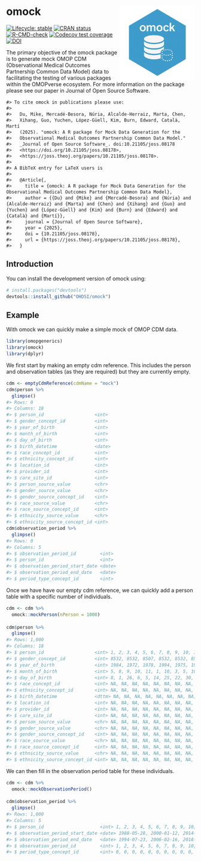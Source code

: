 
<!-- README.md is generated from README.Rmd. Please edit that file -->

# omock <img src="man/figures/logo.png" align="right" height="200"/>

<!-- badges: start -->

[![Lifecycle:
stable](https://img.shields.io/badge/lifecycle-stable-brightgreen.svg)](https://lifecycle.r-lib.org/articles/stages.html#stable)
[![CRAN
status](https://www.r-pkg.org/badges/version/omock)](https://CRAN.R-project.org/package=omock)
[![R-CMD-check](https://github.com/OHDSI/omock/actions/workflows/R-CMD-check.yaml/badge.svg)](https://github.com/OHDSI/omock/actions/workflows/R-CMD-check.yaml)
[![Codecov test
coverage](https://codecov.io/gh/OHDSI/omock/branch/main/graph/badge.svg)](https://app.codecov.io/gh/OHDSI/omock?branch=main)
[![DOI](https://joss.theoj.org/papers/10.21105/joss.08178/status.svg)](https://doi.org/10.21105/joss.08178)

<!-- badges: end -->

The primary objective of the omock package is to generate mock OMOP CDM
(Observational Medical Outcomes Partnership Common Data Model) data to
facilitating the testing of various packages within the OMOPverse
ecosystem. For more information on the package please see our paper in
Journal of Open Source Software.

    #> To cite omock in publications please use:
    #> 
    #>   Du, Mike, Mercadé-Besora, Núria, Alcalde-Herraiz, Marta, Chen,
    #>   Xihang, Guo, Yuchen, López-Güell, Kim, Burn, Edward, Català, Martí
    #>   (2025). "omock: A R package for Mock Data Generation for the
    #>   Observational Medical Outcomes Partnership Common Data Model."
    #>   _Journal of Open Source Software_. doi:10.21105/joss.08178
    #>   <https://doi.org/10.21105/joss.08178>,
    #>   <https://joss.theoj.org/papers/10.21105/joss.08178>.
    #> 
    #> A BibTeX entry for LaTeX users is
    #> 
    #>   @Article{,
    #>     title = {omock: A R package for Mock Data Generation for the Observational Medical Outcomes Partnership Common Data Model},
    #>     author = {{Du} and {Mike} and {Mercadé-Besora} and {Núria} and {Alcalde-Herraiz} and {Marta} and {Chen} and {Xihang} and {Guo} and {Yuchen} and {López-Güell} and {Kim} and {Burn} and {Edward} and {Català} and {Martí}},
    #>     journal = {Journal of Open Source Software},
    #>     year = {2025},
    #>     doi = {10.21105/joss.08178},
    #>     url = {https://joss.theoj.org/papers/10.21105/joss.08178},
    #>   }

## Introduction

You can install the development version of omock using:

``` r
# install.packages("devtools")
devtools::install_github("OHDSI/omock")
```

## Example

With omock we can quickly make a simple mock of OMOP CDM data.

``` r
library(omopgenerics)
library(omock)
library(dplyr)
```

We first start by making an empty cdm reference. This includes the
person and observation tables (as they are required) but they are
currently empty.

``` r
cdm <- emptyCdmReference(cdmName = "mock")
cdm$person %>%
  glimpse()
#> Rows: 0
#> Columns: 18
#> $ person_id                   <int> 
#> $ gender_concept_id           <int> 
#> $ year_of_birth               <int> 
#> $ month_of_birth              <int> 
#> $ day_of_birth                <int> 
#> $ birth_datetime              <date> 
#> $ race_concept_id             <int> 
#> $ ethnicity_concept_id        <int> 
#> $ location_id                 <int> 
#> $ provider_id                 <int> 
#> $ care_site_id                <int> 
#> $ person_source_value         <chr> 
#> $ gender_source_value         <chr> 
#> $ gender_source_concept_id    <int> 
#> $ race_source_value           <chr> 
#> $ race_source_concept_id      <int> 
#> $ ethnicity_source_value      <chr> 
#> $ ethnicity_source_concept_id <int>
cdm$observation_period %>%
  glimpse()
#> Rows: 0
#> Columns: 5
#> $ observation_period_id         <int> 
#> $ person_id                     <int> 
#> $ observation_period_start_date <date> 
#> $ observation_period_end_date   <date> 
#> $ period_type_concept_id        <int>
```

Once we have have our empty cdm reference, we can quickly add a person
table with a specific number of individuals.

``` r
cdm <- cdm %>%
  omock::mockPerson(nPerson = 1000)

cdm$person %>%
  glimpse()
#> Rows: 1,000
#> Columns: 18
#> $ person_id                   <int> 1, 2, 3, 4, 5, 6, 7, 8, 9, 10, 11, 12, 13,…
#> $ gender_concept_id           <int> 8532, 8532, 8507, 8532, 8532, 8507, 8532, …
#> $ year_of_birth               <int> 1984, 1972, 1978, 1994, 1975, 1973, 1984, …
#> $ month_of_birth              <int> 5, 8, 9, 10, 11, 1, 10, 3, 5, 10, 8, 6, 4,…
#> $ day_of_birth                <int> 8, 1, 26, 6, 5, 14, 25, 22, 30, 29, 3, 6, …
#> $ race_concept_id             <int> NA, NA, NA, NA, NA, NA, NA, NA, NA, NA, NA…
#> $ ethnicity_concept_id        <int> NA, NA, NA, NA, NA, NA, NA, NA, NA, NA, NA…
#> $ birth_datetime              <dttm> NA, NA, NA, NA, NA, NA, NA, NA, NA, NA, N…
#> $ location_id                 <int> NA, NA, NA, NA, NA, NA, NA, NA, NA, NA, NA…
#> $ provider_id                 <int> NA, NA, NA, NA, NA, NA, NA, NA, NA, NA, NA…
#> $ care_site_id                <int> NA, NA, NA, NA, NA, NA, NA, NA, NA, NA, NA…
#> $ person_source_value         <chr> NA, NA, NA, NA, NA, NA, NA, NA, NA, NA, NA…
#> $ gender_source_value         <chr> NA, NA, NA, NA, NA, NA, NA, NA, NA, NA, NA…
#> $ gender_source_concept_id    <int> NA, NA, NA, NA, NA, NA, NA, NA, NA, NA, NA…
#> $ race_source_value           <chr> NA, NA, NA, NA, NA, NA, NA, NA, NA, NA, NA…
#> $ race_source_concept_id      <int> NA, NA, NA, NA, NA, NA, NA, NA, NA, NA, NA…
#> $ ethnicity_source_value      <chr> NA, NA, NA, NA, NA, NA, NA, NA, NA, NA, NA…
#> $ ethnicity_source_concept_id <int> NA, NA, NA, NA, NA, NA, NA, NA, NA, NA, NA…
```

We can then fill in the observation period table for these individuals.

``` r
cdm <- cdm %>%
  omock::mockObservationPeriod()

cdm$observation_period %>%
  glimpse()
#> Rows: 1,000
#> Columns: 5
#> $ person_id                     <int> 1, 2, 3, 4, 5, 6, 7, 8, 9, 10, 11, 12, 1…
#> $ observation_period_start_date <date> 1988-05-28, 2000-01-12, 2014-03-05, 201…
#> $ observation_period_end_date   <date> 1994-07-23, 2006-02-16, 2018-07-08, 201…
#> $ observation_period_id         <int> 1, 2, 3, 4, 5, 6, 7, 8, 9, 10, 11, 12, 1…
#> $ period_type_concept_id        <int> 0, 0, 0, 0, 0, 0, 0, 0, 0, 0, 0, 0, 0, 0…
```
